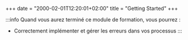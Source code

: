 +++
date = "2000-02-01T12:20:01+02:00"
title = "Getting Started"
+++

:::info
Quand vous aurez terminé ce module de formation, vous pourrez : 

* Correctement implémenter et gérer les erreurs dans vos processus 
:::

